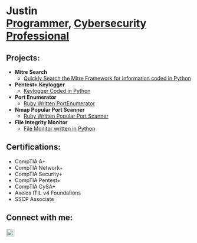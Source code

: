 <h1>Justin  <br/><a href="https://github.com/jxnv">Programmer</a>, <a href="https://www.linkedin.com/in/jchamreunr/">Cybersecurity Professional</a></h1>

<h2>Projects:</h2>

- <b>Mitre Search</b>
  - [Quickly Search the Mitre Framework for information coded in Python](https://github.com/jxnv/Mitre-Search)
- <b>Pentest+ Keylogger</b>
  - [Keylogger Coded in Python](https://github.com/jxnv/Pentestpluslab-keylogger)
- <b>Port Enumerator</b>
  - [Ruby Written PortEnumerator](https://github.com/jxnv/Port-Enumerator-for-comptialab)
- <b>Nmap Popular Port Scanner</b>
  - [Ruby Written Popular Port Scanner](https://github.com/jxnv/Nmap-popular-portscanner-ruby)
- <b>File Integrity Monitor</b>
  - [File Monitor written in Python](https://github.com/jxnv/Nmap-popular-portscanner-ruby)


<h2>Certifications:</h2>

- CompTIA A+
- CompTIA Network+
- CompTIA Security+
- CompTIA Pentest+
- CompTIA CySA+
- Axelos ITIL v4 Foundations
- SSCP Associate

<h2>Connect with me:</h2>

[<img align="left" alt="JustinChamreun | LinkedIn" width="22px" src="https://cdn.jsdelivr.net/npm/simple-icons@v3/icons/linkedin.svg" />][linkedin]


[linkedin]: https://linkedin.com/in/jchamreun

